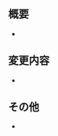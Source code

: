 ## 概要
<!-- 変更の目的 もしくは 関連する Issue 番号 -->
-

## 変更内容
<!-- ビューの変更がある場合はスクショによる比較などがあるとわかりやすい -->
-

## その他
-
